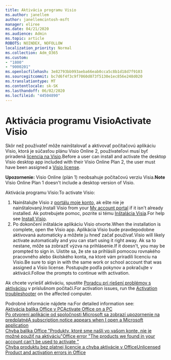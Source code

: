 ```yaml
---
title: Aktivácia programu Visio
ms.author: janellem
author: janellemcintosh-msft
manager: eliree
ms.date: 04/21/2020
ms.audience: Admin
ms.topic: article
ROBOTS: NOINDEX, NOFOLLOW
localization_priority: Normal
ms.collection: Adm_O365
ms.custom:
- "1800"
- "9000201"
ms.openlocfilehash: 3e82793bb993aeba66eab0cca5c8b1d18d7f9103
ms.sourcegitcommit: bc7d6f4f3c9f7060d073f5130e1ec856e248d020
ms.translationtype: MT
ms.contentlocale: sk-SK
ms.lasthandoff: 06/02/2020
ms.locfileid: "44504890"
---
```

# <a name="activate-visio"></a><span data-ttu-id="abda6-102">Aktivácia programu Visio</span><span class="sxs-lookup"><span data-stu-id="abda6-102">Activate Visio</span></span>

<span data-ttu-id="abda6-103">Skôr než používateľ môže nainštalovať a aktivovať počítačovú aplikáciu Visio, ktorá je súčasťou plánu Visio Online 2, používateľovi musí byť priradená [licencia na Visio](https://docs.microsoft.com/microsoft-365/admin/add-users/add-users).</span><span class="sxs-lookup"><span data-stu-id="abda6-103">Before a user can install and activate the desktop Visio desktop app included with their Visio Online Plan 2, the user must have been assigned a [Visio license](https://docs.microsoft.com/microsoft-365/admin/add-users/add-users).</span></span>

<span data-ttu-id="abda6-104">**Upozornenie:** Visio Online (plán 1) neobsahuje počítačovú verziu Visia.</span><span class="sxs-lookup"><span data-stu-id="abda6-104">**Note** Visio Online Plan 1 doesn't include a desktop version of Visio.</span></span>

<span data-ttu-id="abda6-105">Aktivácia programu Visio:</span><span class="sxs-lookup"><span data-stu-id="abda6-105">To activate Visio:</span></span>

1. <span data-ttu-id="abda6-106">Nainštalujte Visio z [portálu moje konto,](https://portal.office.com/account#installs) ak ešte nie je nainštalovaný.</span><span class="sxs-lookup"><span data-stu-id="abda6-106">Install Visio from your [My account portal](https://portal.office.com/account#installs) if it isn't already installed.</span></span> <span data-ttu-id="abda6-107">Ak potrebujete pomoc, pozrite si tému [Inštalácia Visia](https://support.office.com/article/f98f21e3-aa02-4827-9167-ddab5b025710?wt.mc_id=OfficeAdm_ClientDIA_Alchemy1800).</span><span class="sxs-lookup"><span data-stu-id="abda6-107">For help see [Install Visio](https://support.office.com/article/f98f21e3-aa02-4827-9167-ddab5b025710?wt.mc_id=OfficeAdm_ClientDIA_Alchemy1800).</span></span>
2. <span data-ttu-id="abda6-108">Po dokončení inštalácie aplikáciu Visio otvorte.</span><span class="sxs-lookup"><span data-stu-id="abda6-108">When the installation is complete, open the Visio app.</span></span> <span data-ttu-id="abda6-109">Aplikácia Visio bude pravdepodobne aktivovaná automaticky a môžete ju hneď začať používať.</span><span class="sxs-lookup"><span data-stu-id="abda6-109">Visio will likely activate automatically and you can start using it right away.</span></span> <span data-ttu-id="abda6-110">Ak sa to nestane, môže sa zobraziť výzva na prihlásenie.</span><span class="sxs-lookup"><span data-stu-id="abda6-110">If it doesn't, you may be prompted to sign in.</span></span> <span data-ttu-id="abda6-111">Uistite sa, že ste sa prihlásili pomocou rovnakého pracovného alebo školského konta, na ktoré vám priradili licenciu na Visio.</span><span class="sxs-lookup"><span data-stu-id="abda6-111">Be sure to sign in with the same work or school account that was assigned a Visio license.</span></span> <span data-ttu-id="abda6-112">Postupujte podľa pokynov a pokračujte v aktivácii.</span><span class="sxs-lookup"><span data-stu-id="abda6-112">Follow the prompts to continue with activation.</span></span> 

<span data-ttu-id="abda6-113">Ak chcete vyriešiť aktiváciu, spustite [Poradcu pri riešení problémov s aktiváciou](https://aka.ms/SARA-OfficeActivation-Alchemy) v príslušnom počítači.</span><span class="sxs-lookup"><span data-stu-id="abda6-113">For activation issues, run the [Activation troubleshooter](https://aka.ms/SARA-OfficeActivation-Alchemy) on the affected computer.</span></span>

<span data-ttu-id="abda6-114">Podrobné informácie nájdete na:</span><span class="sxs-lookup"><span data-stu-id="abda6-114">For detailed information see:</span></span><br>
[<span data-ttu-id="abda6-115">Aktivácia balíka Office v PC</span><span class="sxs-lookup"><span data-stu-id="abda6-115">Activate Office on a PC</span></span>](https://support.office.com/article/5bd38f38-db92-448b-a982-ad170b1e187e?wt.mc_id=OfficeAdm_ClientDIA_Alchemy1800)<br>
[<span data-ttu-id="abda6-116">Po otvorení aplikácie od spoločnosti Microsoft sa zobrazí upozornenie na predplatné</span><span class="sxs-lookup"><span data-stu-id="abda6-116">A subscription notice appears when I open a Microsoft application</span></span>](https://support.office.com/article/4cabe32c-f594-4c0e-9191-3d3ade10cceb?wt.mc_id=OfficeAdm_ClientDIA_Alchemy1800)<br>
[<span data-ttu-id="abda6-117">Chyba balíka Office "Produkty, ktoré sme našli vo vašom konte, nie je možné použiť na <app> aktiváciu"</span><span class="sxs-lookup"><span data-stu-id="abda6-117">Office error "The products we found in your account can't be used to activate <app>"</span></span>](https://support.office.com/article/c9f9a0b3-5aae-4131-8077-21e6a59f141e?wt.mc_id=OfficeAdm_ClientDIA_Alchemy1800)<br>
[<span data-ttu-id="abda6-118">Chyba produktu bez platnej licencie a chyba aktivácie v Office</span><span class="sxs-lookup"><span data-stu-id="abda6-118">Unlicensed Product and activation errors in Office</span></span>](https://support.office.com/article/0d23d3c0-c19c-4b2f-9845-5344fedc4380?wt.mc_id=OfficeAdm_ClientDIA_Alchemy1800)